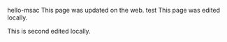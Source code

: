 hello-msac
This page was updated on the web.
test
This page was edited locally.

This is second edited locally.